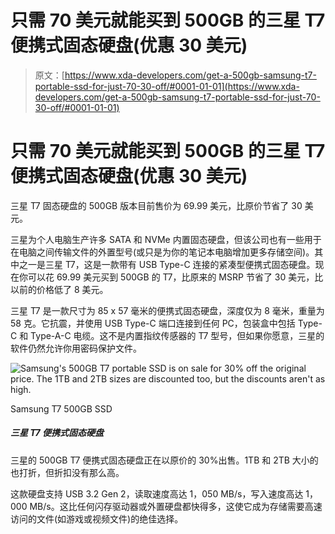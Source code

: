# 只需 70 美元就能买到 500GB 的三星 T7 便携式固态硬盘(优惠 30 美元)

> 原文：[https://www.xda-developers.com/get-a-500gb-samsung-t7-portable-ssd-for-just-70-30-off/#0001-01-01](https://www.xda-developers.com/get-a-500gb-samsung-t7-portable-ssd-for-just-70-30-off/#0001-01-01)

# 只需 70 美元就能买到 500GB 的三星 T7 便携式固态硬盘(优惠 30 美元)

三星 T7 固态硬盘的 500GB 版本目前售价为 69.99 美元，比原价节省了 30 美元。

三星为个人电脑生产许多 SATA 和 NVMe 内置固态硬盘，但该公司也有一些用于在电脑之间传输文件的外置型号(或只是为你的笔记本电脑增加更多存储空间)。其中之一是三星 T7，这是一款带有 USB Type-C 连接的紧凑型便携式固态硬盘。现在你可以花 69.99 美元买到 500GB 的 T7，比原来的 MSRP 节省了 30 美元，比以前的价格低了 8 美元。

三星 T7 是一款尺寸为 85 x 57 毫米的便携式固态硬盘，深度仅为 8 毫米，重量为 58 克。它抗震，并使用 USB Type-C 端口连接到任何 PC，包装盒中包括 Type-C 和 Type-A-C 电缆。这不是内置指纹传感器的 T7 型号，但如果你愿意，三星的软件仍然允许你用密码保护文件。

 <picture>![Samsung's 500GB T7 portable SSD is on sale for 30% off the original price. The 1TB and 2TB sizes are discounted too, but the discounts aren't as high.](../Images/b76e29b134c5292c2142c5bb703db97b.png)</picture> 

Samsung T7 500GB SSD

##### 三星 T7 便携式固态硬盘

三星的 500GB T7 便携式固态硬盘正在以原价的 30%出售。1TB 和 2TB 大小的也打折，但折扣没有那么高。

这款硬盘支持 USB 3.2 Gen 2，读取速度高达 1，050 MB/s，写入速度高达 1，000 MB/s。这比任何闪存驱动器或外置硬盘都快得多，这使它成为存储需要高速访问的文件(如游戏或视频文件)的绝佳选择。